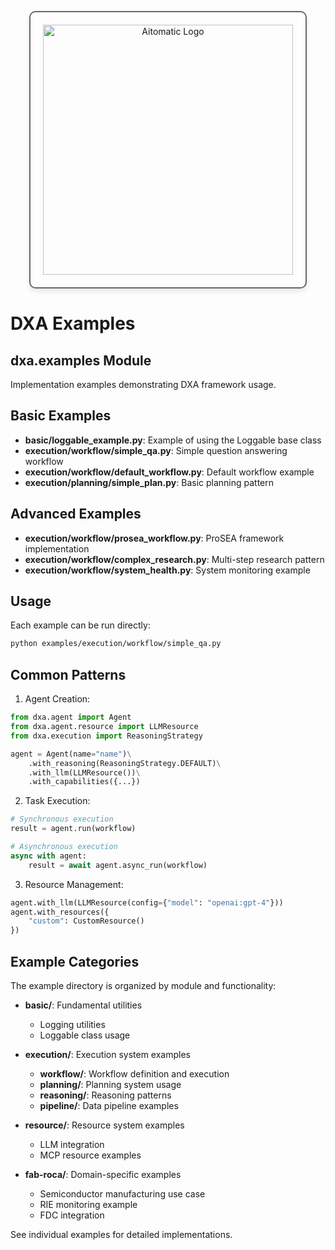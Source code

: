 <!-- markdownlint-disable MD041 -->
<!-- markdownlint-disable MD033 -->
<p align="center">
  <img src="https://cdn.prod.website-files.com/62a10970901ba826988ed5aa/62d942adcae82825089dabdb_aitomatic-logo-black.png" alt="Aitomatic Logo" width="400" style="border: 2px solid #666; border-radius: 10px; padding: 20px; box-shadow: 0 4px 8px rgba(0,0,0,0.1);"/>
</p>

# DXA Examples

## dxa.examples Module

Implementation examples demonstrating DXA framework usage.

## Basic Examples

- **basic/loggable_example.py**: Example of using the Loggable base class
- **execution/workflow/simple_qa.py**: Simple question answering workflow
- **execution/workflow/default_workflow.py**: Default workflow example
- **execution/planning/simple_plan.py**: Basic planning pattern

## Advanced Examples

- **execution/workflow/prosea_workflow.py**: ProSEA framework implementation
- **execution/workflow/complex_research.py**: Multi-step research pattern
- **execution/workflow/system_health.py**: System monitoring example

## Usage

Each example can be run directly:

```bash
python examples/execution/workflow/simple_qa.py
```

## Common Patterns

1. Agent Creation:

```python
from dxa.agent import Agent
from dxa.agent.resource import LLMResource
from dxa.execution import ReasoningStrategy

agent = Agent(name="name")\
    .with_reasoning(ReasoningStrategy.DEFAULT)\
    .with_llm(LLMResource())\
    .with_capabilities({...})
```

2. Task Execution:

```python
# Synchronous execution
result = agent.run(workflow)

# Asynchronous execution
async with agent:
    result = await agent.async_run(workflow)
```

3. Resource Management:

```python
agent.with_llm(LLMResource(config={"model": "openai:gpt-4"}))
agent.with_resources({
    "custom": CustomResource()
})
```

## Example Categories

The example directory is organized by module and functionality:

- **basic/**: Fundamental utilities
  - Logging utilities
  - Loggable class usage
  
- **execution/**: Execution system examples
  - **workflow/**: Workflow definition and execution
  - **planning/**: Planning system usage
  - **reasoning/**: Reasoning patterns
  - **pipeline/**: Data pipeline examples
  
- **resource/**: Resource system examples
  - LLM integration
  - MCP resource examples
  
- **fab-roca/**: Domain-specific examples
  - Semiconductor manufacturing use case
  - RIE monitoring example
  - FDC integration

See individual examples for detailed implementations.
